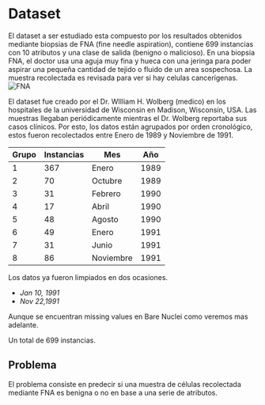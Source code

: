 # Dataset

El dataset a ser estudiado esta compuesto por los resultados obtenidos mediante biopsias de ​FNA​ (fine needle aspiration), contiene 699 instancias con 10 atributos y una clase de salida (benigno o malicioso).
En una biopsia FNA, el doctor usa una aguja muy fina y hueca con una jeringa para poder aspirar una pequeña cantidad de tejido o fluido de un area sospechosa. La muestra recolectada es revisada para ver si hay celulas cancerígenas.
![FNA](./1_src/img/fna.gif)
<!--
In an FNA biopsy, the doctor uses a very thin, hollow needle attached to a syringe to withdraw (aspirate) a small amount of tissue or fluid from a suspicious area. The biopsy sample is then checked to see if there are cancer cells in it.
-->
El dataset fue creado por el Dr.  WIlliam H. Wolberg (medico) en los hospitales de la universidad de Wisconsin en Madison, Wisconsin, USA.
Las muestras llegaban periódicamente mientras el Dr. Wolberg reportaba sus casos clínicos. Por esto, los datos están agrupados por orden cronológico, estos fueron recolectados entre Enero de 1989 y Noviembre de 1991.
<!--
This dataset was created by Dr. WIlliam H. Wolberg (physician)  at the University of Wisconsin Hospitals (Madison, Wisconsin, USA).
Samples arrive periodically as Dr. Wolberg reports his clinical cases. The database therefore reflects this chronological grouping of the data. The data groups were collected between January 1989 and November 1991. 
-->
| Grupo  | Instancias | Mes       | Año  |
|--------|------------|-----------|------|
| 1      | 367        | Enero     | 1989 |
| 2      | 70         | Octubre   | 1989 |
| 3      | 31         | Febrero   | 1990 |
| 4      | 17         | Abril     | 1990 |
| 5      | 48         | Agosto    | 1990 |
| 6      | 49         | Enero     | 1991 | 
| 7      | 31         | Junio     | 1991 | 
| 8      | 86         | Noviembre | 1991 | 

Los datos ya fueron limpiados en dos ocasiones.
* *Jan 10, 1991*
* *Nov 22,1991*

Aunque se encuentran missing values en Bare Nuclei como veremos mas adelante.

Un total de 699 instancias.

## Problema

El problema consiste en predecir si una muestra de células recolectada mediante ​FNA​ es benigna o no en base a una serie de atributos.

<style>
    #myBtn {
        display: none;
        position: fixed;
        bottom: 20px;
        right: 30px;
        z-index: 99;
        font-size: 18px;
        border: none;
        outline: none;
        background-color: red;
        color: white;
        cursor: pointer;
        padding: 15px;
        border-radius: 4px;
    }
    #myBtn:hover {
        background-color: #555;
    }
</style>
<button href="./proyects/breast-cancer/dataset.md" id="myBtn">Dataset</button>
